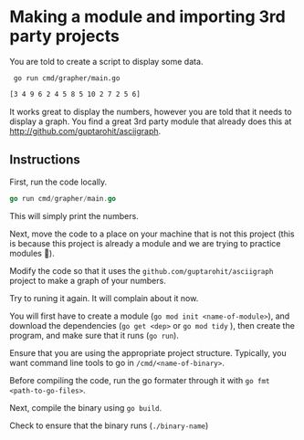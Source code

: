 # Making a module and importing 3rd party projects

You are told to create a script to display some data. 

```shell
 go run cmd/grapher/main.go
```

```txt
[3 4 9 6 2 4 5 8 5 10 2 7 2 5 6]
```

It works great to display the numbers, however you are told that it needs to display a graph. You find a great 3rd party module that already does this at http://github.com/guptarohit/asciigraph.

## Instructions

First, run the code locally.

```go
go run cmd/grapher/main.go
```
This will simply print the numbers.


Next, move the code to a place on your machine that is not this project (this is because this project is already a module and we are trying to practice modules 🤪).

Modify the code so that it uses the `github.com/guptarohit/asciigraph` project to make a graph of your numbers.

Try to runing it again. It will complain about it now.

You will first have to create a module (`go mod init <name-of-module>`), and download the dependencies (`go get <dep>` or `go mod tidy` ), then create the program, and make sure that it runs (`go run`).

Ensure that you are using the appropriate project structure. Typically, you want command line tools to go in `/cmd/<name-of-binary>`.

Before compiling the code, run the go formater through it with `go fmt <path-to-go-files>`.

Next, compile the binary using `go build`.

Check to ensure that the binary runs (`./binary-name`)
